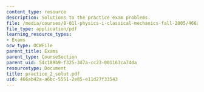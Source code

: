 ```yaml
---
content_type: resource
description: Solutions to the practice exam problems.
file: /media/courses/8-01l-physics-i-classical-mechanics-fall-2005/466ab42aa6bc55512e85e11d27f33543_practice_2_solut.pdf
file_type: application/pdf
learning_resource_types:
- Exams
ocw_type: OCWFile
parent_title: Exams
parent_type: CourseSection
parent_uid: 54c189b9-f325-3d7a-cc23-001163ca74da
resourcetype: Document
title: practice_2_solut.pdf
uid: 466ab42a-a6bc-5551-2e85-e11d27f33543
---
```

